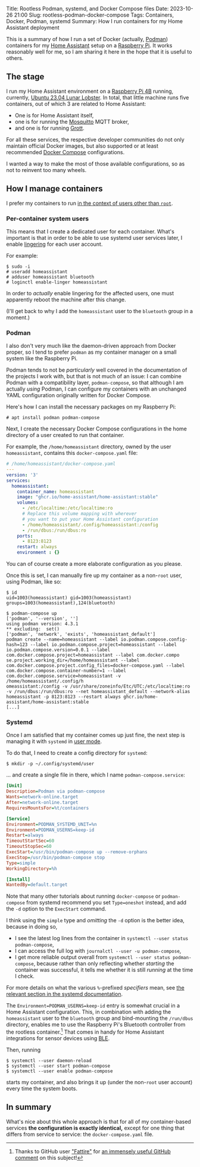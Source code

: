 Title: Rootless Podman, systemd, and Docker Compose files
Date: 2023-10-26 21:00
Slug: rootless-podman-docker-compose
Tags: Containers, Docker, Podman, systemd
Summary: How I run containers for my Home Assistant deployment

This is a summary of how I run a set of Docker (actually, [Podman](https://podman.io/)) containers for my [Home Assistant](https://www.home-assistant.io/) setup on a [Raspberry Pi](https://en.wikipedia.org/wiki/Raspberry_Pi). It works reasonably well for me, so I am sharing it here in the hope that it is useful to others.


## The stage

I run my Home Assistant environment on a [Raspberry Pi 4B](https://www.raspberrypi.com/products/raspberry-pi-4-model-b/) running, currently, [Ubuntu 23.04 Lunar Lobster](https://releases.ubuntu.com/lunar/).
In total, that little machine runs five containers, out of which 3 are related to Home Assistant:

* One is for Home Assistant itself,
* one is for running the [Mosquitto](https://mosquitto.org/) MQTT broker,
* and one is for running [Grott](https://github.com/johanmeijer/grott).

For all these services, the respective developer communities do not only maintain official Docker images, but also supported or at least recommended [Docker Compose](https://docs.docker.com/compose/) configurations.

I wanted a way to make the most of those available configurations, so as not to reinvent too many wheels.


## How I manage containers

I prefer my containers to run [in the context of users other than `root`](https://www.redhat.com/sysadmin/rootless-podman-makes-sense).

### Per-container system users

This means that I create a dedicated user for each container.
What's important is that in order to be able to use systemd user services later, I enable [lingering](https://www.freedesktop.org/software/systemd/man/latest/loginctl.html#enable-linger%20USER%E2%80%A6) for each user account.

For example:

```console
$ sudo -i
# useradd homeassistant
# adduser homeassistant bluetooth
# loginctl enable-linger homeassistant
```

In order to *actually* enable lingering for the affected users, one must apparently reboot the machine after this change.

(I'll get back to why I add the `homeassistant` user to the `bluetooth` group in a moment.)

### Podman

I also don't very much like the daemon-driven approach from Docker proper, so I tend to prefer `podman` as my container manager on a small system like the Raspberry Pi.

Podman tends to not be *particularly* well covered in the documentation of the projects I work with, but that is not much of an issue:
I can combine Podman with a compatibility layer, `podman-compose`, so that although I am actually *using* Podman, I can configure my containers with an unchanged YAML configuration originally written for Docker Compose.

Here's how I can install the necessary packages on my Raspberry Pi:

```console
# apt install podman podman-compose
```

Next, I create the necessary Docker Compose configurations in the home directory of a user created to run that container.

For example, the `/home/homeassistant` directory, owned by the user `homeassistant`, contains this `docker-compose.yaml` file:

```yaml
# /home/homeassistant/docker-compose.yaml
---
version: '3'
services:
  homeassistant:
    container_name: homeassistant
    image: "ghcr.io/home-assistant/home-assistant:stable"
    volumes:
      - /etc/localtime:/etc/localtime:ro
      # Replace this volume mapping with wherever
      # you want to put your Home Assistant configuration
      - /home/homeassistant/.config/homeassistant:/config
      - /run/dbus:/run/dbus:ro
    ports:
      - 8123:8123
    restart: always
    environment : {}
```

You can of course create a more elaborate configuration as you please.

Once this is set, I can manually fire up my container as a non-`root` user, using Podman, like so:

```console
$ id
uid=1003(homeassistant) gid=1003(homeassistant) groups=1003(homeassistant),124(bluetooth)

$ podman-compose up
['podman', '--version', '']
using podman version: 4.3.1
** excluding:  set()
['podman', 'network', 'exists', 'homeassistant_default']
podman create --name=homeassistant --label io.podman.compose.config-hash=123 --label io.podman.compose.project=homeassistant --label io.podman.compose.version=0.0.1 --label com.docker.compose.project=homeassistant --label com.docker.compo
se.project.working_dir=/home/homeassistant --label com.docker.compose.project.config_files=docker-compose.yaml --label com.docker.compose.container-number=1 --label com.docker.compose.service=homeassistant -v /home/homeassistant/.config/h
omeassistant:/config -v /usr/share/zoneinfo/Etc/UTC:/etc/localtime:ro -v /run/dbus:/run/dbus:ro --net homeassistant_default --network-alias homeassistant -p 8123:8123 --restart always ghcr.io/home-assistant/home-assistant:stable
[...]
```

### Systemd

Once I am satisfied that my container comes up just fine, the next step is managing it with `systemd` in [user mode](https://wiki.archlinux.org/title/systemd/User).

To do that, I need to create a config directory for `systemd`:

```console
$ mkdir -p ~/.config/systemd/user
```

... and create a single file in there, which I name `podman-compose.service`:

```ini
[Unit]
Description=Podman via podman-compose
Wants=network-online.target
After=network-online.target
RequiresMountsFor=%t/containers

[Service]
Environment=PODMAN_SYSTEMD_UNIT=%n
Environment=PODMAN_USERNS=keep-id
Restart=always
TimeoutStartSec=60
TimeoutStopSec=60
ExecStart=/usr/bin/podman-compose up --remove-orphans
ExecStop=/usr/bin/podman-compose stop
Type=simple
WorkingDirectory=%h

[Install]
WantedBy=default.target
```

Note that many other tutorials about running `docker-compose` or `podman-compose` from systemd recommend you set `Type=oneshot` instead, and add the `-d` option to the `ExecStart` command.

I think using the `simple` type and *omitting* the `-d` option is the better idea, because in doing so,

* I see the latest log lines from the container in `systemctl --user status podman-compose`,
* I can access the full log with `journalctl --user -u podman-compose`,
* I get more reliable output overall from `systemctl --user status podman-compose`, because rather than only reflecting whether *starting* the container was successful, it tells me whether it is still *running* at the time I check.

For more details on what the various `%`-prefixed *specifiers* mean, see [the relevant section in the systemd documentation](https://www.freedesktop.org/software/systemd/man/latest/systemd.unit.html#Specifiers).

The `Environment=PODMAN_USERNS=keep-id` entry is somewhat crucial in a Home Assistant configuration.
This, in combination with adding the `homeassistant` user to the `bluetooth` group and bind-mounting the `/run/dbus` directory, enables me to use the Raspberry Pi's Bluetooth controller from the rootless container.[^fattire]
That comes in handy for Home Assistant integrations for sensor devices using [BLE](https://en.wikipedia.org/wiki/Bluetooth_Low_Energy).

[^fattire]: Thanks to GitHub user ["Fattire"](https://github.com/fat-tire) for [an immensely useful GitHub comment](https://github.com/onedr0p/containers/issues/68#issuecomment-1250035050) on this subject!


Then, running

```console
$ systemctl --user daemon-reload
$ systemctl --user start podman-compose
$ systemctl --user enable podman-compose
```

starts my container, and also brings it up (under the non-`root` user account) every time the system boots.

## In summary

What's nice about this whole approach is that for all of my container-based services **the configuration is exactly identical,** except for one thing that differs from service to service: the `docker-compose.yaml` file.
